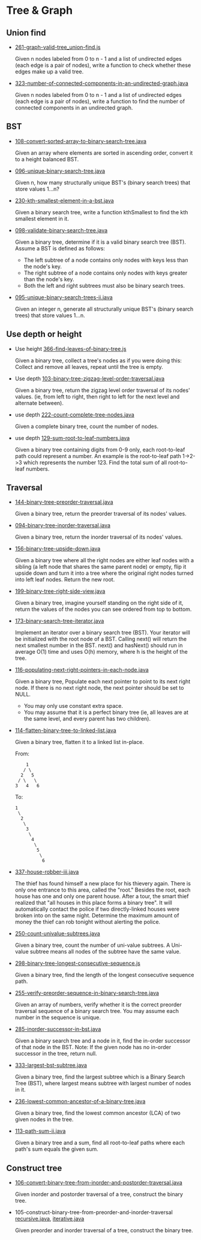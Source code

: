 # Tree & Graph

## Union find

- [261-graph-valid-tree_union-find.js](../leetcode-js/261-graph-valid-tree_union-find.js)

    Given n nodes labeled from 0 to n - 1 and a list of undirected edges (each edge is a pair of nodes), write a function to check whether these edges make up a valid tree.

- [323-number-of-connected-components-in-an-undirected-graph.java](../leetcode-java/323-number-of-connected-components-in-an-undirected-graph.java)

    Given n nodes labeled from 0 to n - 1 and a list of undirected edges (each edge is a pair of nodes), write a function to find the number of connected components in an undirected graph.

## BST

- [108-convert-sorted-array-to-binary-search-tree.java](../leetcode-java/108-convert-sorted-array-to-binary-search-tree.java)

    Given an array where elements are sorted in ascending order, convert it to a height balanced BST.

- [096-unique-binary-search-tree.java](../leetcode-java/096-unique-binary-search-tree.java)

    Given n, how many structurally unique BST's (binary search trees) that store values 1...n?

- [230-kth-smallest-element-in-a-bst.java](../leetcode-java/230-kth-smallest-element-in-a-bst.java)

    Given a binary search tree, write a function kthSmallest to find the kth smallest element in it.

- [098-validate-binary-search-tree.java](../leetcode-java/098-validate-binary-search-tree.java)

    Given a binary tree, determine if it is a valid binary search tree (BST). Assume a BST is defined as follows:

    - The left subtree of a node contains only nodes with keys less than the node's key.
    - The right subtree of a node contains only nodes with keys greater than the node's key.
    - Both the left and right subtrees must also be binary search trees.

- [095-unique-binary-search-trees-ii.java](../leetcode-java/095-unique-binary-search-trees-ii.java)

    Given an integer n, generate all structurally unique BST's (binary search trees) that store values 1...n.

## Use depth or height

- Use height [366-find-leaves-of-binary-tree.js](../leetcode-js/366-find-leaves-of-binary-tree.js)

    Given a binary tree, collect a tree's nodes as if you were doing this: Collect and remove all leaves, repeat until the tree is empty.

- Use depth [103-binary-tree-zigzag-level-order-traversal.java](../leetcode-java/103-binary-tree-zigzag-level-order-traversal.java)

    Given a binary tree, return the zigzag level order traversal of its nodes' values. (ie, from left to right, then right to left for the next level and alternate between).

- use depth [222-count-complete-tree-nodes.java](../leetcode-java/222-count-complete-tree-nodes.java)

    Given a complete binary tree, count the number of nodes.

- use depth [129-sum-root-to-leaf-numbers.java](../leetcode-java/129-sum-root-to-leaf-numbers.java)

    Given a binary tree containing digits from 0-9 only, each root-to-leaf path could represent a number. An example is the root-to-leaf path 1->2->3 which represents the number 123. Find the total sum of all root-to-leaf numbers.

## Traversal

- [144-binary-tree-preorder-traversal.java](../leetcode-java/144-binary-tree-preorder-traversal.java)

    Given a binary tree, return the preorder traversal of its nodes' values.

- [094-binary-tree-inorder-traversal.java](../leetcode-java/094-binary-tree-inorder-traversal.java)

    Given a binary tree, return the inorder traversal of its nodes' values.

- [156-binary-tree-upside-down.java](../leetcode-java/156-binary-tree-upside-down.java)

    Given a binary tree where all the right nodes are either leaf nodes with a sibling (a left node that shares the same parent node) or empty, flip it upside down and turn it into a tree where the original right nodes turned into left leaf nodes. Return the new root.

- [199-binary-tree-right-side-view.java](../leetcode-java/199-binary-tree-right-side-view.java)

    Given a binary tree, imagine yourself standing on the right side of it, return the values of the nodes you can see ordered from top to bottom.

- [173-binary-search-tree-iterator.java](../leetcode-java/173-binary-search-tree-iterator.java)

    Implement an iterator over a binary search tree (BST). Your iterator will be initialized with the root node of a BST. Calling next() will return the next smallest number in the BST. next() and hasNext() should run in average O(1) time and uses O(h) memory, where h is the height of the tree.

- [116-populating-next-right-pointers-in-each-node.java](../leetcode-java/116-populating-next-right-pointers-in-each-node.java)

    Given a binary tree, Populate each next pointer to point to its next right node. If there is no next right node, the next pointer should be set to NULL.

    - You may only use constant extra space.
    - You may assume that it is a perfect binary tree (ie, all leaves are at the same level, and every parent has two children).

- [114-flatten-binary-tree-to-linked-list.java](../leetcode-java/114-flatten-binary-tree-to-linked-list.java)

    Given a binary tree, flatten it to a linked list in-place.

    From:

    ```
        1
       / \
      2   5
     / \   \
    3   4   6
    ```

    To:

    ```
    1
     \
      2
       \
        3
         \
          4
           \
            5
             \
              6
    ```

- [337-house-robber-iii.java](../leetcode-java/337-house-robber-iii.java)

    The thief has found himself a new place for his thievery again. There is only one entrance to this area, called the "root." Besides the root, each house has one and only one parent house. After a tour, the smart thief realized that "all houses in this place forms a binary tree". It will automatically contact the police if two directly-linked houses were broken into on the same night. Determine the maximum amount of money the thief can rob tonight without alerting the police.

- [250-count-univalue-subtrees.java](../leetcode-java/250-count-univalue-subtrees.java)

    Given a binary tree, count the number of uni-value subtrees. A Uni-value subtree means all nodes of the subtree have the same value.

- [298-binary-tree-longest-consecutive-sequence.js](../leetcode-js/298-binary-tree-longest-consecutive-sequence.js)

    Given a binary tree, find the length of the longest consecutive sequence path.

- [255-verify-preorder-sequence-in-binary-search-tree.java](../leetcode-java/255-verify-preorder-sequence-in-binary-search-tree.java)

    Given an array of numbers, verify whether it is the correct preorder traversal sequence of a binary search tree. You may assume each number in the sequence is unique.

- [285-inorder-successor-in-bst.java](../leetcode-java/285-inorder-successor-in-bst.java)

    Given a binary search tree and a node in it, find the in-order successor of that node in the BST. Note: If the given node has no in-order successor in the tree, return null.

- [333-largest-bst-subtree.java](../leetcode-java/333-largest-bst-subtree.java)

    Given a binary tree, find the largest subtree which is a Binary Search Tree (BST), where largest means subtree with largest number of nodes in it.

- [236-lowest-common-ancestor-of-a-binary-tree.java](../leetcode-java/236-lowest-common-ancestor-of-a-binary-tree.java)

    Given a binary tree, find the lowest common ancestor (LCA) of two given nodes in the tree.

- [113-path-sum-ii.java](../leetcode-java/113-path-sum-ii.java)

    Given a binary tree and a sum, find all root-to-leaf paths where each path's sum equals the given sum.

## Construct tree

- [106-convert-binary-tree-from-inorder-and-postorder-traversal.java](../leetcode-java/106-convert-binary-tree-from-inorder-and-postorder-traversal.java)

    Given inorder and postorder traversal of a tree, construct the binary tree.

- 105-construct-binary-tree-from-preorder-and-inorder-traversal [recursive.java](../leetcode-java/105-construct-binary-tree-from-preorder-and-inorder-traversal.java), [iterative.java](../leetcode-java/105-construct-binary-tree-from-preorder-and-inorder-traversal_iterative.java)

    Given preorder and inorder traversal of a tree, construct the binary tree.

